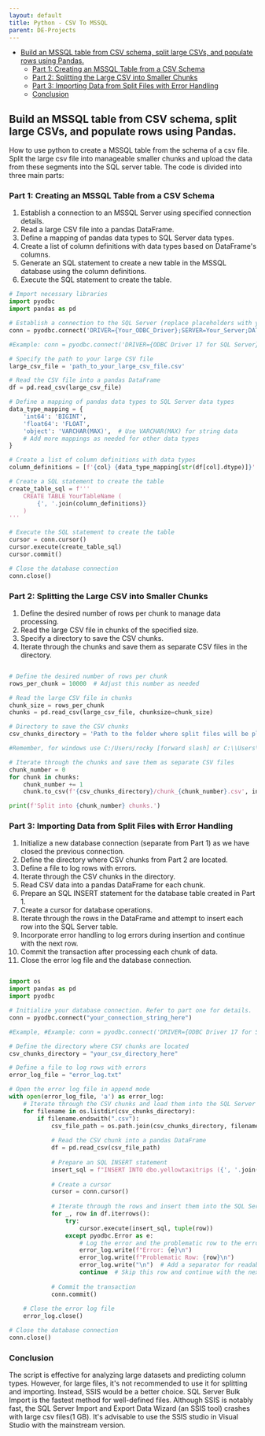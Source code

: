 ```yaml
---
layout: default
title: Python - CSV To MSSQL
parent: DE-Projects
---
```

- [Build an MSSQL table from CSV schema, split large CSVs, and populate rows using Pandas.](#build-an-mssql-table-from-csv-schema-split-large-csvs-and-populate-rows-using-pandas)
  - [Part 1: Creating an MSSQL Table from a CSV Schema](#part-1-creating-an-mssql-table-from-a-csv-schema)
  - [Part 2: Splitting the Large CSV into Smaller Chunks](#part-2-splitting-the-large-csv-into-smaller-chunks)
  - [Part 3: Importing Data from Split Files with Error Handling](#part-3-importing-data-from-split-files-with-error-handling)
  - [Conclusion](#conclusion)

## Build an MSSQL table from CSV schema, split large CSVs, and populate rows using Pandas.

How to use python to create a MSSQL table from the schema of a csv file. Split the large csv file into manageable smaller chunks and upload the data from these segments into the SQL server table.
The code is divided into three main parts:

### Part 1: Creating an MSSQL Table from a CSV Schema
1.    Establish a connection to an MSSQL Server using specified connection details.
2.    Read a large CSV file into a pandas DataFrame.
3.    Define a mapping of pandas data types to SQL Server data types.
4.    Create a list of column definitions with data types based on DataFrame's columns.
5.    Generate an SQL statement to create a new table in the MSSQL database using the column definitions.
6.    Execute the SQL statement to create the table.

```Python
# Import necessary libraries
import pyodbc
import pandas as pd

# Establish a connection to the SQL Server (replace placeholders with your server details)
conn = pyodbc.connect('DRIVER={Your_ODBC_Driver};SERVER=Your_Server;DATABASE=Your_Database;UID=Your_Username;PWD=Your_Password')

#Example: conn = pyodbc.connect('DRIVER={ODBC Driver 17 for SQL Server};SERVER=localhost;DATABASE=Nyctaxi;UID=sa;PWD=Passw_r123')

# Specify the path to your large CSV file
large_csv_file = 'path_to_your_large_csv_file.csv'

# Read the CSV file into a pandas DataFrame
df = pd.read_csv(large_csv_file)

# Define a mapping of pandas data types to SQL Server data types
data_type_mapping = {
    'int64': 'BIGINT',
    'float64': 'FLOAT',
    'object': 'VARCHAR(MAX)',  # Use VARCHAR(MAX) for string data
    # Add more mappings as needed for other data types
}

# Create a list of column definitions with data types
column_definitions = [f'{col} {data_type_mapping[str(df[col].dtype)]}' for col in df.columns]

# Create a SQL statement to create the table
create_table_sql = f'''
    CREATE TABLE YourTableName (
        {', '.join(column_definitions)}
    )
'''

# Execute the SQL statement to create the table
cursor = conn.cursor()
cursor.execute(create_table_sql)
cursor.commit()

# Close the database connection
conn.close()
```

### Part 2: Splitting the Large CSV into Smaller Chunks
 
1.    Define the desired number of rows per chunk to manage data processing.
2.    Read the large CSV file in chunks of the specified size.
3.    Specify a directory to save the CSV chunks.
4.    Iterate through the chunks and save them as separate CSV files in the directory.

```python

# Define the desired number of rows per chunk
rows_per_chunk = 10000  # Adjust this number as needed

# Read the large CSV file in chunks
chunk_size = rows_per_chunk
chunks = pd.read_csv(large_csv_file, chunksize=chunk_size)

# Directory to save the CSV chunks
csv_chunks_directory = 'Path to the folder where split files will be placed'

#Remember, for windows use C:/Users/rocky [forward slash] or C:\\Users\\rocky [double back slash]

# Iterate through the chunks and save them as separate CSV files
chunk_number = 0
for chunk in chunks:
    chunk_number += 1
    chunk.to_csv(f'{csv_chunks_directory}/chunk_{chunk_number}.csv', index=False)

print(f'Split into {chunk_number} chunks.')
```

### Part 3: Importing Data from Split Files with Error Handling
1.    Initialize a new database connection (separate from Part 1) as we have closed the previous connection.
2.    Define the directory where CSV chunks from Part 2 are located.
3.    Define a file to log rows with errors.
4.    Iterate through the CSV chunks in the directory.
5.    Read CSV data into a pandas DataFrame for each chunk.
6.    Prepare an SQL INSERT statement for the database table created in Part 1.
7.    Create a cursor for database operations.
8.    Iterate through the rows in the DataFrame and attempt to insert each row into the SQL Server table.
9.    Incorporate error handling to log errors during insertion and continue with the next row.
10. Commit the transaction after processing each chunk of data.
11. Close the error log file and the database connection.

```python

import os
import pandas as pd
import pyodbc

# Initialize your database connection. Refer to part one for details.
conn = pyodbc.connect("your_connection_string_here")

#Example, #Example: conn = pyodbc.connect('DRIVER={ODBC Driver 17 for SQL Server};SERVER=localhost;DATABASE=Nyctaxi;UID=sa;PWD=Passw_r123')

# Define the directory where CSV chunks are located
csv_chunks_directory = "your_csv_directory_here"

# Define a file to log rows with errors
error_log_file = "error_log.txt"

# Open the error log file in append mode
with open(error_log_file, 'a') as error_log:
    # Iterate through the CSV chunks and load them into the SQL Server table
    for filename in os.listdir(csv_chunks_directory):
        if filename.endswith(".csv"):
            csv_file_path = os.path.join(csv_chunks_directory, filename)
            
            # Read the CSV chunk into a pandas DataFrame
            df = pd.read_csv(csv_file_path)
            
            # Prepare an SQL INSERT statement
            insert_sql = f"INSERT INTO dbo.yellowtaxitrips ({', '.join(df.columns)}) VALUES ({', '.join(['?']*len(df.columns))})"
            
            # Create a cursor
            cursor = conn.cursor()
            
            # Iterate through the rows and insert them into the SQL Server table
            for _, row in df.iterrows():
                try:
                    cursor.execute(insert_sql, tuple(row))
                except pyodbc.Error as e:
                    # Log the error and the problematic row to the error log file
                    error_log.write(f"Error: {e}\n")
                    error_log.write(f"Problematic Row: {row}\n")
                    error_log.write("\n")  # Add a separator for readability
                    continue  # Skip this row and continue with the next one
            
            # Commit the transaction
            conn.commit()
    
    # Close the error log file
    error_log.close()

# Close the database connection
conn.close()
```

### Conclusion

The script is effective for analyzing large datasets and predicting column types. However, for large files, it's not recommended to use it for splitting and importing. Instead, SSIS would be a better choice. SQL Server Bulk Import is the fastest method for well-defined files. Although SSIS is notably fast, the SQL Server Import and Export Data Wizard (an SSIS tool) crashes with large csv files(1 GB). It's advisable to use the SSIS studio in Visual Studio with the mainstream version.